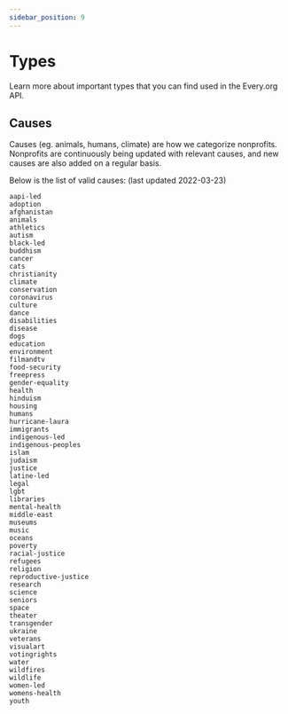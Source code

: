 ```yaml
---
sidebar_position: 9
---
```


# Types

Learn more about important types that you can find used in the Every.org API.

## Causes

Causes (eg. animals, humans, climate) are how we categorize nonprofits.
Nonprofits are continuously being updated with relevant causes, and new causes
are also added on a regular basis.

Below is the list of valid causes: (last updated 2022-03-23)

```
aapi-led
adoption
afghanistan
animals
athletics
autism
black-led
buddhism
cancer
cats
christianity
climate
conservation
coronavirus
culture
dance
disabilities
disease
dogs
education
environment
filmandtv
food-security
freepress
gender-equality
health
hinduism
housing
humans
hurricane-laura
immigrants
indigenous-led
indigenous-peoples
islam
judaism
justice
latine-led
legal
lgbt
libraries
mental-health
middle-east
museums
music
oceans
poverty
racial-justice
refugees
religion
reproductive-justice
research
science
seniors
space
theater
transgender
ukraine
veterans
visualart
votingrights
water
wildfires
wildlife
women-led
womens-health
youth
```
